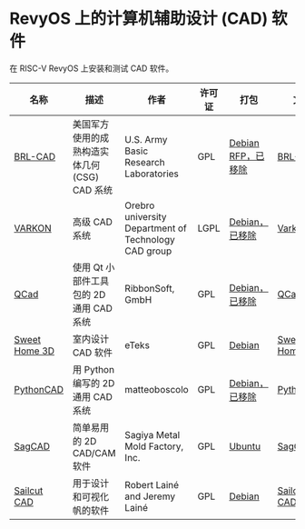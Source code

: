 # RevyOS 上的计算机辅助设计 (CAD) 软件

在 RISC-V RevyOS 上安装和测试 CAD 软件。

| 名称                                                     | 描述                                          | 作者                                                 | 许可证 | 打包                                                                         | 文档                                        | 状态  |
| -------------------------------------------------------- | --------------------------------------------- | ---------------------------------------------------- | ------ | ---------------------------------------------------------------------------- | ------------------------------------------- | ----- |
| [BRL-CAD](https://brlcad.org/)                           | 美国军方使用的成熟构造实体几何 (CSG) CAD 系统 | U.S. Army Basic Research Laboratories                | GPL    | [Debian RFP，已移除](https://bugs.debian.org/289632)                         | [BRL-CAD](./BRL-CAD/README_zh.md)           | FTBFS |
| [VARKON](http://varkon.sourceforge.net/)                 | 高级 CAD 系统                                 | Orebro university Department of Technology CAD group | LGPL   | [Debian，已移除](https://packages.debian.org/varkon)                         | [Varkon](./VARKON/README_zh.md)             | FTBFS |
| [QCad](https://qcad.org/en/qcad)                         | 使用 Qt 小部件工具包的 2D 通用 CAD 系统       | RibbonSoft, GmbH                                     | GPL    | [Debian，已移除](https://packages.debian.org/qcad)                           | [QCad](./QCad/README_zh.md)                 | Good  |
| [Sweet Home 3D](http://sweethome3d.sourceforge.net/)     | 室内设计 CAD 软件                             | eTeks                                                | GPL    | [Debian](https://packages.debian.org/sweethome3d)                            | [Sweet Home 3D](./SweetHome3D/README_zh.md) | Good  |
| [PythonCAD](https://sourceforge.net/projects/pythoncad/) | 用 Python 编写的 2D 通用 CAD 系统             | matteoboscolo                                        | GPL    | [Debian，已移除](https://packages.debian.org/pythoncad)                      | [PythonCAD](./PythonCAD/README_zh.md)       | FTBFS |
| [SagCAD](http://sagcad.sourceforge.net/)                 | 简单易用的 2D CAD/CAM 软件                    | Sagiya Metal Mold Factory, Inc.                      | GPL    | [Ubuntu](https://launchpad.net/ubuntu/plucky/riscv64/sagcad/0.9.14-0ubuntu6) | [SagCAD](./SagCAD/README_zh.md)             | Good  |
| [Sailcut CAD](http://www.sailcut.com/Sailcut_CAD)        | 用于设计和可视化帆的软件                      | Robert Lainé and Jeremy Lainé                        | GPL    | [Debian](https://packages.debian.org/sailcut)                                | [Sailcut CAD](./Sailcut_CAD/)               | Good  |
